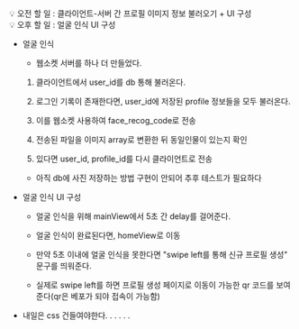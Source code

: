 <aside>
💡 오전 할 일 : 클라이언트-서버 간 프로필 이미지 정보 불러오기 + UI 구성
</aside>

<aside>
💡 오후 할 일 : 얼굴 인식 UI 구성

</aside>

- 얼굴 인식

    - 웹소켓 서버를 하나 더 만들었다.

    1. 클라이언트에서 user_id를 db 통해 불러온다. 

    2. 로그인 기록이 존재한다면, user_id에 저장된 profile 정보들을 모두 불러온다.

    3. 이를 웹소켓 사용하여 face_recog_code로 전송

    4. 전송된 파일을 이미지 array로 변환한 뒤 동일인물이 있는지 확인

    5. 있다면 user_id, profile_id를 다시 클라이언트로 전송

    - 아직 db에 사진 저장하는 방법 구현이 안되어 추후 테스트가 필요하다
    
- 얼굴 인식 UI 구성

    - 얼굴 인식을 위해 mainView에서 5초 간 delay를 걸어준다.

    - 얼굴 인식이 완료된다면, homeView로 이동

    - 만약 5초 이내에 얼굴 인식을 못한다면 "swipe left를 통해 신규 프로필 생성" 문구를 띄워준다.

    - 실제로 swipe left를 하면 프로필 생성 페이지로 이동이 가능한 qr 코드를 보여준다(qr은 베포가 되야 접속이 가능함)

- 내일은 css 건들여야한다. .  . . . .